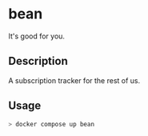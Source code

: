 # bean
It's good for you.

## Description

A subscription tracker for the rest of us.

## Usage

```bash
> docker compose up bean
```
